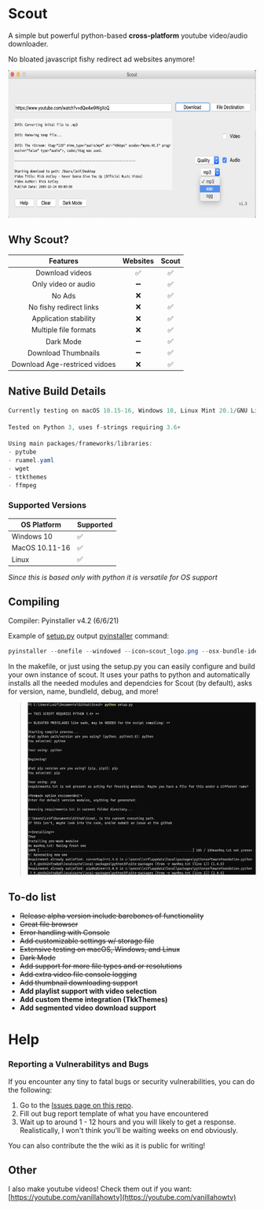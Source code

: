 # Scout

A simple but powerful python-based __cross-platform__ youtube video/audio downloader.

No bloated javascript fishy redirect ad websites anymore!

<img src="https://github.com/leifadev/scout/blob/main/doc/images/DEMO.png" alt="Demo" height="300" width="690"/>

## Why Scout?
|              Features             	|      Websites      	|        Scout       |
|:---------------------------------:	|:------------------:	|:------------------:|
| Download videos                   	| :white_check_mark: 	| :white_check_mark: |
| Only  video  or audio             	|          ➖        	| :white_check_mark:|
| No Ads                            	|          ❌         	| :white_check_mark:|
| No fishy redirect links            	|          ❌         	| :white_check_mark:|
|       Application stability       	|          ❌         	| :white_check_mark:|
| Multiple file formats               |          ❌     	    | :white_check_mark:|
|         Dark Mode       	          |         ➖   	      | :white_check_mark:|
|       Download Thumbnails         	|         ➖         	| :white_check_mark:|
|   Download Age-restriced vidoes 	|         ❌         	| :white_check_mark:|


## Native Build Details
```cs
Currently testing on macOS 10.15-16, Windows 10, Linux Mint 20.1/GNU Linux

Tested on Python 3, uses f-strings requiring 3.6+

Using main packages/frameworks/libraries:
- pytube
- ruamel.yaml
- wget
- ttkthemes
- ffmpeg
```

### Supported Versions

| OS Platform | Supported   |
| ------- | ------------------|
| Windows 10 | :white_check_mark:|
| MacOS 10.11-16 | :white_check_mark: |
| Linux   | :white_check_mark: |

*Since this is based only with python it is versatile for OS support*

## Compiling
Compiler: Pyinstaller v4.2 (6/6/21)

Example of [setup.py](https://github.com/leifadev/scout/blob/main/setup.py) output [pyinstaller](https://www.pyinstaller.org/) command:
```cs
pyinstaller --onefile --windowed --icon=scout_logo.png --osx-bundle-identifier="com.leifadev.scout" -n="Scout" scout.py
```
In the makefile, or just using the setup.py you can easily configure and build your own instance of scout. It uses your paths to python and automatically installs all the needed modules and dependcies for Scout (by default), asks for version, name, bundleId, debug, and more!


> <img src="https://github.com/leifadev/scout/blob/main/doc/images/compile%20example.png" alt="Example" height="350" width="560"/>



 ## To-do list
- ~~Release alpha version include barebones of functionality~~
- ~~Great file browser~~
- ~~Error handling with Console~~
- ~~Add customizable settings w/ storage file~~
- ~~Extensive testing on macOS, Windows, and Linux~~
- ~~Dark Mode~~
- ~~Add support for more file types and or resolutions~~
- ~~Add extra video file console logging~~
- ~~Add thumbnail downloading  support~~
- **Add playlist support with video selection**
- **Add custom theme integration (TkkThemes)**
- **Add segmented video download support**

# Help

### Reporting a Vulnerabilitys and Bugs

If you encounter any tiny to fatal bugs or security vulnerabilities, you can do the following:

1. Go to the [Issues page on this repo](https://github.com/leifadev/scout/issues).
2. Fill out bug report template of what you have encountered
3. Wait up to around 1 - 12 hours and you will likely to get a response. Realistically, I won't think you'll be waiting weeks on end obviously.

You can also contribute the the wiki as it is public for writing!

## Other
I also make youtube videos! Check them out if you want:
[https://youtube.com/vanillahowtv](https://youtube.com/vanillahowtv)
